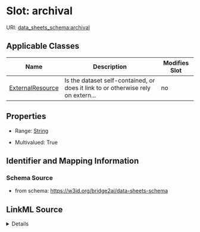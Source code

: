 

# Slot: archival

URI: [data_sheets_schema:archival](https://w3id.org/bridge2ai/data-sheets-schema/archival)



<!-- no inheritance hierarchy -->





## Applicable Classes

| Name | Description | Modifies Slot |
| --- | --- | --- |
| [ExternalResource](ExternalResource.md) | Is the dataset self-contained, or does it link to or otherwise rely on extern... |  no  |







## Properties

* Range: [String](String.md)

* Multivalued: True





## Identifier and Mapping Information







### Schema Source


* from schema: https://w3id.org/bridge2ai/data-sheets-schema




## LinkML Source

<details>
```yaml
name: archival
from_schema: https://w3id.org/bridge2ai/data-sheets-schema
rank: 1000
multivalued: true
alias: archival
owner: ExternalResource
domain_of:
- ExternalResource
range: string

```
</details>